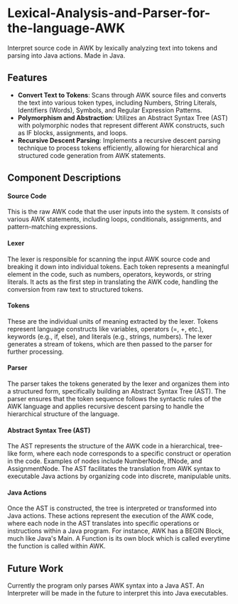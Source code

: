 # Lexical-Analysis-and-Parser-for-the-language-AWK
Interpret source code in AWK by lexically analyzing text into tokens and parsing into Java actions. Made in Java.

## Features

- **Convert Text to Tokens**: Scans through AWK source files and converts the text into various token types, including Numbers, String Literals, Identifiers (Words), Symbols, and Regular Expression Patterns.
- **Polymorphism and Abstraction**: Utilizes an Abstract Syntax Tree (AST) with polymorphic nodes that represent different AWK constructs, such as IF blocks, assignments, and loops.
- **Recursive Descent Parsing**: Implements a recursive descent parsing technique to process tokens efficiently, allowing for hierarchical and structured code generation from AWK statements.

## Component Descriptions
#### Source Code
This is the raw AWK code that the user inputs into the system. It consists of various AWK statements, including loops, conditionals, assignments, and pattern-matching expressions.
#### Lexer
The lexer is responsible for scanning the input AWK source code and breaking it down into individual tokens. Each token represents a meaningful element in the code, such as numbers, operators, keywords, or string literals. It acts as the first step in translating the AWK code, handling the conversion from raw text to structured tokens.
#### Tokens
These are the individual units of meaning extracted by the lexer. Tokens represent language constructs like variables, operators (=, +, etc.), keywords (e.g., if, else), and literals (e.g., strings, numbers). The lexer generates a stream of tokens, which are then passed to the parser for further processing.
#### Parser
The parser takes the tokens generated by the lexer and organizes them into a structured form, specifically building an Abstract Syntax Tree (AST). The parser ensures that the token sequence follows the syntactic rules of the AWK language and applies recursive descent parsing to handle the hierarchical structure of the language.
#### Abstract Syntax Tree (AST)
The AST represents the structure of the AWK code in a hierarchical, tree-like form, where each node corresponds to a specific construct or operation in the code. Examples of nodes include NumberNode, IfNode, and AssignmentNode. The AST facilitates the translation from AWK syntax to executable Java actions by organizing code into discrete, manipulable units.
#### Java Actions
Once the AST is constructed, the tree is interpreted or transformed into Java actions. These actions represent the execution of the AWK code, where each node in the AST translates into specific operations or instructions within a Java program. For instance, AWK has a BEGIN Block, much like Java's Main. A Function is its own block which is called everytime the function is called within AWK.

## Future Work
Currently the program only parses AWK syntax into a Java AST. An Interpreter will be made in the future to interpret this into Java executables.
